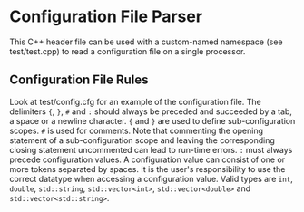 # Configuration File Parser

This C++ header file can be used with a custom-named namespace (see test/test.cpp) to read a configuration file
on a single processor.

## Configuration File Rules

Look at test/config.cfg for an example of the configuration file. The delimiters `{`, `}`, `#` and `:` should
always be preceded and succeeded by a tab, a space or a newline character. `{` and `}` are used to define
sub-configuration scopes. `#` is used for comments. Note that commenting the opening statement of a sub-configuration
scope and leaving the corresponding closing statement uncommented can lead to run-time errors. `:` must always precede
configuration values. A configuration value can consist of one or more tokens separated by spaces. It is the user's
responsibility to use the correct datatype when accessing a configuration value. Valid types are `int`, `double`,
`std::string`, `std::vector<int>`, `std::vector<double>` and `std::vector<std::string>`.